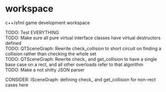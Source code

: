 # workspace
c++/sfml game development workspace

TODO: Test EVERYTHING  
TODO: Make sure all pure virtual interface classes have virtual destructors defined  
TODO: QTSceneGraph: Rewrite check_collision to short circuit on finding a collision rather than checking the whole set  
TODO: QTSceneGraph: Rewrite check_ and get_collision to have a single base case on a rect, and all other overloads refer to that algorithm  
TODO: Make a not shitty JSON parser  
  
CONSIDER: ISceneGraph: defining check_ and get_collision for non-rect cases here  